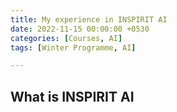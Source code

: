 ```yaml
---
title: My experience in INSPIRIT AI
date: 2022-11-15 00:00:00 +0530
categories: [Courses, AI]
tags: [Winter Programme, AI]

---
```


## What is INSPIRIT AI

